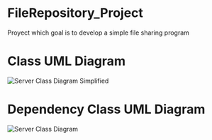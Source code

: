 # FileRepository_Project
Proyect which goal is to develop a simple file sharing program

# Class UML Diagram
![Server Class Diagram Simplified](https://user-images.githubusercontent.com/77104003/159361258-799f457a-9609-4708-92ad-8c8b57dc4b30.png)

# Dependency Class UML Diagram
![Server Class Diagram](https://user-images.githubusercontent.com/77104003/159360790-8a99662f-4cdd-4a5c-9001-76151e53f7e7.png)



